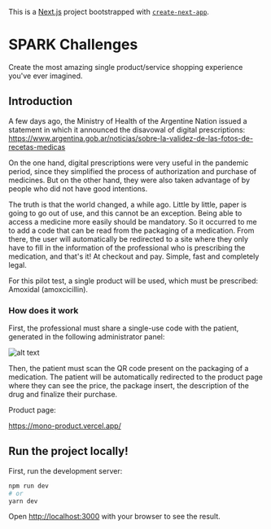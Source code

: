 This is a [Next.js](https://nextjs.org/) project bootstrapped with [`create-next-app`](https://github.com/vercel/next.js/tree/canary/packages/create-next-app).

# SPARK Challenges

Create the most amazing single product/service shopping experience you've ever imagined.


## Introduction

A few days ago, the Ministry of Health of the Argentine Nation issued a statement in which it announced the disavowal of digital prescriptions:
https://www.argentina.gob.ar/noticias/sobre-la-validez-de-las-fotos-de-recetas-medicas

On the one hand, digital prescriptions were very useful in the pandemic period, since they simplified the process of authorization and purchase of medicines. But on the other hand, they were also taken advantage of by people who did not have good intentions.

The truth is that the world changed, a while ago. Little by little, paper is going to go out of use, and this cannot be an exception. Being able to access a medicine more easily should be mandatory. So it occurred to me to add a code that can be read from the packaging of a medication. From there, the user will automatically be redirected to a site where they only have to fill in the information of the professional who is prescribing the medication, and that's it! At checkout and pay. Simple, fast and completely legal.

For this pilot test, a single product will be used, which must be prescribed:
Amoxidal (amoxcicillin).

### How does it work

First, the professional must share a single-use code with the patient, generated in the following administrator panel:

![alt text](https://cdn.discordapp.com/attachments/839873725305192459/1079072775060328598/iphone_14_pro_-_2.png)

Then, the patient must scan the QR code present on the packaging of a medication. The patient will be automatically redirected to the product page where they can see the price, the package insert, the description of the drug and finalize their purchase.

Product page:

https://mono-product.vercel.app/

## Run the project locally!

First, run the development server:

```bash
npm run dev
# or
yarn dev
```

Open [http://localhost:3000](http://localhost:3000) with your browser to see the result.
